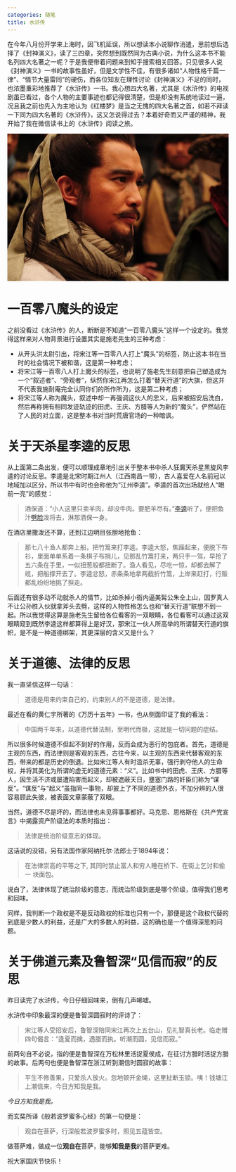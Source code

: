 ```yaml
---
categories: 随笔
title: 水浒传
---
```


在今年八月份开学来上海时，因飞机延误，所以想读本小说聊作消遣，思前想后选择了《封神演义》，读了三四章，突然想到既然同为古典小说，为什么这本书不能名列四大名著之一呢？于是我便带着问题来到知乎搜索相关回答。只见很多人说《封神演义》一书的故事性虽好，但是文学性不佳，有很多诸如“人物性格千篇一律”、“情节大量雷同”的硬伤，而各位知友在理性讨论《封神演义》不足的同时，也浓墨重彩地推荐了《水浒传》一书。我心想四大名著，尤其是《水浒传》的电视剧虽已看过，各个人物的主要事迹也都记得很清楚，但是却没有系统地读过一遍，况且我之前也先入为主地认为《红楼梦》是当之无愧的四大名著之首，如若不拜读一下同为四大名著的《水浒传》，这又怎说得过去？本着好奇而又严谨的精神，我开始了我在微信读书上的《水浒传》阅读之旅。

![](../../img/shuihuzhuan.jpg)

# 一百零八魔头的设定

之前没看过《水浒传》的人，断断是不知道“一百零八魔头”这样一个设定的。我觉得这样来对人物背景进行设置其实是施老先生的三种考虑：

- 从开头洪太尉引出，将宋江等一百零八人打上“魔头”的标签，防止这本书在当时的社会情况下被和谐，这是第一种考虑；
- 将宋江等一百零八人打上魔头的标签，也说明了施老先生刻意把自己塑造成为一个“叙述者”、“旁观者”，纵然你宋江再怎么打着“替天行道”的大旗，但这并不代表我施耐庵完全认同你们的所作所为，这是第二种考虑；
- 将宋江等人称为魔头，叙述中却一再强调这伙人的忠义，后来被招安后洗白，然后再称拥有相同发迹轨迹的田虎、王庆、方腊等人为新的“魔头”，俨然站在了人民的对立面，这是整本书对当时荒唐官场的一种暗讽。

# 关于天杀星李逵的反思

从上面第二条出发，便可以顺理成章地引出关于整本书中杀人狂魔天杀星黑旋风李逵的讨论反思。李逵是北宋时期江州人（江西南昌一带），古人喜爱在人名前冠以地域加以区分，所以书中有时也会称他为“江州李逵”。李逵的首次出场就给人“眼前一亮”的感觉：

> 酒保道：“小人这里只卖羊肉，却没牛肉。要肥羊尽有。”[李逵](https://baike.baidu.com/item/李逵)听了，便把鱼汁[劈脸](https://baike.baidu.com/item/劈脸)泼将去，淋那酒保一身。

在酒店里撒泼还不算，还到江边明目张胆地抢鱼：

> 那七八十渔人都奔上船，把竹篙来打李逵。李逵大怒，焦躁起来，便脱下布衫，里面单单系着一条棋子布捎儿，见那乱竹篙打来，两只手一驾，早抢了五六条在手里，一似扭葱般都扭断了。渔人看见，尽吃一惊，却都去解了缆，把船撑开去了。李逵忿怒，赤条条地拿两截折竹篙，上岸来赶打，行贩都乱纷纷地挑了担走。

后面还有很多动不动就杀人的情节，比如杀掉小衙内逼美髯公朱仝上山，因罗真人不让公孙胜入伙就拿斧头去劈，这样的人物性格怎么也和“替天行道”联想不到一起。所以我觉得这算是施老先生留给各位看客的一双眼睛，各位看客可以通过这双眼睛窥到既然李逵这样都算得上是好汉，那宋江一伙人所高举的所谓替天行道的旗帜，是不是一种道德绑架，其更深层的含义又是什么？

# 关于道德、法律的反思

我一直坚信这样一句话：

> 道德是用来约束自己的，约束别人的不是道德，是法律。

最近在看的黄仁宇所著的《万历十五年》一书，也从侧面印证了我的看法：

> 中国两千年来，以道德代替法制，至明代而极，这就是一切问题的症结。

所以很多时候道德不但起不到好的作用，反而会成为恶行的包庇者。首先，道德是主观的东西，而法律则是客观的东西，古往今来，以主观的东西来代替客观的东西，带来的都是历史的倒退。比如宋江等人有时滥杀无辜，强行剥夺他人的生命权，并将其美化为所谓的虚无的道德元素：“义”。比如书中的田虎、王庆、方腊等人，因生活不济或屡遭陷害而起义，却被遮蔽天日，壅塞门路的奸臣们称为“谋反”。“谋反”与“起义”虽指同一事物，却披上了不同的道德外衣，不加分辨的人很容易顾此失彼，被表面文章蒙蔽了双眼。

当然，道德不尽是坏的，而法律也未见得事事都好。马克思、恩格斯在《共产党宣言》中揭露资产阶级法的本质时指出：

> 法律是统治阶级意志的体现。

这话说的没错，另有法国作家阿纳托尔·法郎士于1894年说：

> 在法律崇高的平等之下, 其同时禁止富人和穷人睡在桥下、在街上乞讨和偷一 块面包。

说白了，法律体现了统治阶级的意志，而统治阶级到底是哪个阶级，值得我们思考和回味。

同样，我判断一个政权是不是反动政权的标准也只有一个，那便是这个政权代替的到底是少数人的利益，还是广大的多数人的利益，这的确也是一个值得深思的问题。

# 关于佛道元素及鲁智深“见信而寂”的反思

昨日读完了水浒传，今日仔细回味来，倒有几声唏嘘。

水浒传中印象最深的便是鲁智深圆寂时的评诗了：

> 宋江等人受招安后，鲁智深陪同宋江再次上五台山，见礼智真长老。临走赠四句偈言：“逢夏而擒，遇腊而执。听潮而圆，见信而寂。”

前两句自不必说，指的便是鲁智深在万松林里活捉夏侯成，在征讨方腊时活捉方腊的故事。后两句也便是鲁智深在浙江听到潮信时圆寂的故事：

> 平生不修善果，只爱杀人放火。忽地顿开金绳，这里扯断玉锁。咦！钱塘江上潮信来，今日方知我是我。

*今日方知我是我。*

而玄奘所译《般若波罗蜜多心经》的第一句便是：

> 观自在菩萨，行深般若波罗蜜多时，照见五蕴皆空。

做菩萨难，做成一位**观自在**菩萨，能够**知我是我**的菩萨更难。

祝大家国庆节快乐！